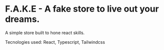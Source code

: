 # F.A.K.E - A fake store to live out your dreams.

A simple store built to hone react skills.

Tecnologies used:
React, Typescript, Tailwindcss
